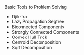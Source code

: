 Basic Tools to Problem Solving
 * Djikstra
 * Lazy Propagation Segtree
 * Biconnected Components
 * Strongly Connected Components
 * Convex Hull Trick
 * Centroid Decomposition
 * Sqrt Decomposition
 
